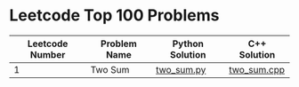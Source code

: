 # Leetcode Top 100 Problems




| Leetcode Number  | Problem Name  | Python Solution  | C++ Solution  |   
|---|---|---|---|
| 1 | Two Sum  | [two_sum.py](./two_sum.py)  | [two_sum.cpp](./two_sum.cpp)  |








